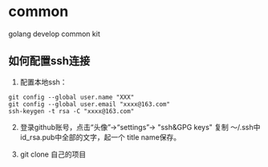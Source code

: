 # common
golang develop common kit




## 如何配置ssh连接
1. 配置本地ssh：
```
git config --global user.name "XXX"
git config --global user.email "xxxx@163.com"
ssh-keygen -t rsa -C "xxxx@163.com"
```
2. 登录github账号，点击“头像”->“settings”-> "ssh&GPG keys" 复制 ～/.ssh中id_rsa.pub中全部的文字，起一个 title name保存。

3. git clone 自己的项目
